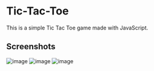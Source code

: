 # Tic-Tac-Toe
This is a simple Tic Tac Toe game made with JavaScript.

## Screenshots

![image](https://user-images.githubusercontent.com/74971365/178118842-210ceb4b-e5ee-461f-8ece-55c6c505c3be.png)
![image](https://user-images.githubusercontent.com/74971365/178118845-23029ab0-5db2-44c7-877e-a73c0bc4e4ea.png)
![image](https://user-images.githubusercontent.com/74971365/178118846-059f6e22-28b9-4225-ad48-137bdb477f09.png)
